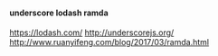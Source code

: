 ####  underscore lodash ramda 
https://lodash.com/
http://underscorejs.org/
http://www.ruanyifeng.com/blog/2017/03/ramda.html

